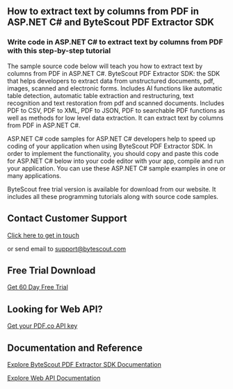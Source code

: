 ## How to extract text by columns from PDF in ASP.NET C# and ByteScout PDF Extractor SDK

### Write code in ASP.NET C# to extract text by columns from PDF with this step-by-step tutorial

The sample source code below will teach you how to extract text by columns from PDF in ASP.NET C#. ByteScout PDF Extractor SDK: the SDK that helps developers to extract data from unstructured documents, pdf, images, scanned and electronic forms. Includes AI functions like automatic table detection, automatic table extraction and restructuring, text recognition and text restoration from pdf and scanned documents. Includes PDF to CSV, PDF to XML, PDF to JSON, PDF to searchable PDF functions as well as methods for low level data extraction. It can extract text by columns from PDF in ASP.NET C#.

ASP.NET C# code samples for ASP.NET C# developers help to speed up coding of your application when using ByteScout PDF Extractor SDK. In order to implement the functionality, you should copy and paste this code for ASP.NET C# below into your code editor with your app, compile and run your application. You can use these ASP.NET C# sample examples in one or many applications.

ByteScout free trial version is available for download from our website. It includes all these programming tutorials along with source code samples.

## Contact Customer Support

[Click here to get in touch](https://bytescout.zendesk.com/hc/en-us/requests/new?subject=ByteScout%20PDF%20Extractor%20SDK%20Question)

or send email to [support@bytescout.com](mailto:support@bytescout.com?subject=ByteScout%20PDF%20Extractor%20SDK%20Question) 

## Free Trial Download

[Get 60 Day Free Trial](https://bytescout.com/download/web-installer?utm_source=github-readme)

## Looking for Web API? 

[Get your PDF.co API key](https://pdf.co/documentation/api?utm_source=github-readme)

## Documentation and Reference

[Explore ByteScout PDF Extractor SDK Documentation](https://bytescout.com/documentation/index.html?utm_source=github-readme)

[Explore Web API Documentation](https://pdf.co/documentation/api?utm_source=github-readme)